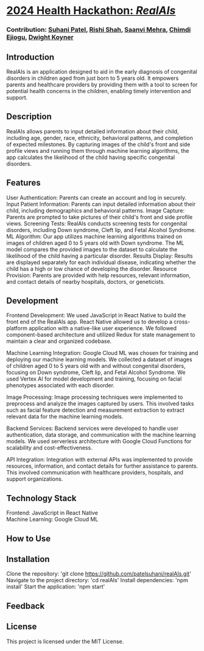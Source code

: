 # [2024 Health Hackathon: *RealAIs*](https://github.com/patelsuhani/realAIs)

### Contribution: [Suhani Patel](https://github.com/patelsuhani/), [Rishi Shah](https://github.com/rishis123/), [Saanvi Mehra](https://github.com/saanvimehra), [Chimdi Ejiogu](https://github.com/cejiogu/), [Dwight Koyner](https://github.com/dwightkoyner/)

## Introduction
RealAIs is an application designed to aid in the early diagnosis of congenital disorders in children aged from just born to 5 years old. It empowers parents and healthcare providers by providing them with a tool to screen for potential health concerns in the children, enabling timely intervention and support.

## Description
RealAIs allows parents to input detailed information about their child, including age, gender, race, ethnicity, behavioral patterns, and completion of expected milestones. By capturing images of the child's front and side profile views and running them through machine learning algorithms, the app calculates the likelihood of the child having specific congenital disorders.

## Features
User Authentication: Parents can create an account and log in securely.
Input Patient Information: Parents can input detailed information about their child, including demographics and behavioral patterns.
Image Capture: Parents are prompted to take pictures of their child's front and side profile views.
Screening Tests: RealAIs conducts screening tests for congenital disorders, including Down syndrome, Cleft lip, and Fetal Alcohol Syndrome.
ML Algorithm: Our app utilizes machine learning algorithms trained on images of children aged 0 to 5 years old with Down syndrome. The ML model compares the provided images to the dataset to calculate the likelihood of the child having a particular disorder.
Results Display: Results are displayed separately for each individual disease, indicating whether the child has a high or low chance of developing the disorder.
Resource Provision: Parents are provided with help resources, relevant information, and contact details of nearby hospitals, doctors, or geneticists.

## Development
Frontend Development: We used JavaScript in React Native to build the front end of the RealAIs app. React Native allowed us to develop a cross-platform application with a native-like user experience. We followed component-based architecture and utilized Redux for state management to maintain a clear and organized codebase.

Machine Learning Integration: Google Cloud ML was chosen for training and deploying our machine learning models. We collected a dataset of images of children aged 0 to 5 years old with and without congenital disorders, focusing on Down syndrome, Cleft lip, and Fetal Alcohol Syndrome. We used Vertex AI for model development and training, focusing on facial phenotypes associated with each disorder.

Image Processing: Image processing techniques were implemented to preprocess and analyze the images captured by users. This involved tasks such as facial feature detection and measurement extraction to extract relevant data for the machine learning models.

Backend Services: Backend services were developed to handle user authentication, data storage, and communication with the machine learning models. We used serverless architecture with Google Cloud Functions for scalability and cost-effectiveness.

API Integration: Integration with external APIs was implemented to provide resources, information, and contact details for further assistance to parents. This involved communication with healthcare providers, hospitals, and support organizations.

## Technology Stack
Frontend: JavaScript in React Native <br>
Machine Learning: Google Cloud ML

## How to Use

## Installation
Clone the repository: 'git clone https://github.com/patelsuhani/realAIs.git'
Navigate to the project directory: 'cd realAIs'
Install dependencies: 'npm install'
Start the application: 'npm start'

## Feedback

## License
This project is licensed under the MIT License.

